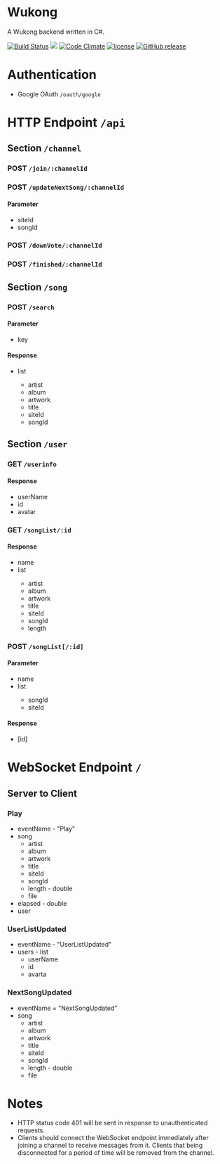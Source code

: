 # Wukong
A Wukong backend written in C#.

[![Build Status](https://travis-ci.org/GyrosWorkshop/Wukong.svg?branch=master)](https://travis-ci.org/GyrosWorkshop/Wukong)
[![](https://images.microbadger.com/badges/image/gyrosworkshop/wukong.svg)](https://microbadger.com/images/gyrosworkshop/wukong "Get your own image badge on microbadger.com")
[![Code Climate](https://codeclimate.com/github/GyrosWorkshop/Wukong.png)](https://codeclimate.com/github/GyrosWorkshop/Wukong)
[![license](https://img.shields.io/github/license/mashape/apistatus.svg)]()
[![GitHub release](https://img.shields.io/github/release/GyrosWorkshop/Wukong.svg)]()

# Authentication

- Google OAuth `/oauth/google`

# HTTP Endpoint `/api`

## Section `/channel`

### POST `/join/:channelId`

### POST `/updateNextSong/:channelId`

#### Parameter

- siteId
- songId

### POST `/downVote/:channelId`

### POST `/finished/:channelId`

## Section `/song`

### POST `/search`

#### Parameter

- key

#### Response

- list<song>
    - artist
    - album
    - artwork
    - title
    - siteId
    - songId

## Section `/user`

###  GET `/userinfo`

#### Response

- userName
- id
- avatar

### GET `/songList/:id`

#### Response

- name
- list<song>
    - artist
    - album
    - artwork
    - title
    - siteId
    - songId
    - length

### POST `/songList[/:id]`

#### Parameter

- name
- list<song>
    - songId
    - siteId

#### Response

- [id]

# WebSocket Endpoint `/`

## Server to Client

### Play

- eventName - "Play"
- song
    - artist
    - album
    - artwork
    - title
    - siteId
    - songId
    - length - double
    - file
- elapsed - double
- user

### UserListUpdated

- eventName - "UserListUpdated"
- users - list
    - userName
    - id
    - avarta

### NextSongUpdated

- eventName = "NextSongUpdated"
- song
    - artist
    - album
    - artwork
    - title
    - siteId
    - songId
    - length - double
    - file

# Notes

* HTTP status code 401 will be sent in response to unauthenticated requests.
* Clients should connect the WebSocket endpoint immediately after joining a channel to receive messages from it. Clients that being disconnected for a period of time will be removed from the channel.
